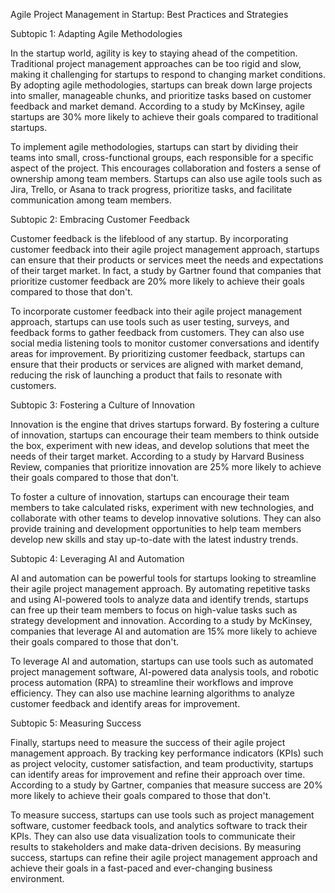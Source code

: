 Agile Project Management in Startup: Best Practices and Strategies

Subtopic 1: Adapting Agile Methodologies

In the startup world, agility is key to staying ahead of the competition. Traditional project management approaches can be too rigid and slow, making it challenging for startups to respond to changing market conditions. By adopting agile methodologies, startups can break down large projects into smaller, manageable chunks, and prioritize tasks based on customer feedback and market demand. According to a study by McKinsey, agile startups are 30% more likely to achieve their goals compared to traditional startups.

To implement agile methodologies, startups can start by dividing their teams into small, cross-functional groups, each responsible for a specific aspect of the project. This encourages collaboration and fosters a sense of ownership among team members. Startups can also use agile tools such as Jira, Trello, or Asana to track progress, prioritize tasks, and facilitate communication among team members.

Subtopic 2: Embracing Customer Feedback

Customer feedback is the lifeblood of any startup. By incorporating customer feedback into their agile project management approach, startups can ensure that their products or services meet the needs and expectations of their target market. In fact, a study by Gartner found that companies that prioritize customer feedback are 20% more likely to achieve their goals compared to those that don't.

To incorporate customer feedback into their agile project management approach, startups can use tools such as user testing, surveys, and feedback forms to gather feedback from customers. They can also use social media listening tools to monitor customer conversations and identify areas for improvement. By prioritizing customer feedback, startups can ensure that their products or services are aligned with market demand, reducing the risk of launching a product that fails to resonate with customers.

Subtopic 3: Fostering a Culture of Innovation

Innovation is the engine that drives startups forward. By fostering a culture of innovation, startups can encourage their team members to think outside the box, experiment with new ideas, and develop solutions that meet the needs of their target market. According to a study by Harvard Business Review, companies that prioritize innovation are 25% more likely to achieve their goals compared to those that don't.

To foster a culture of innovation, startups can encourage their team members to take calculated risks, experiment with new technologies, and collaborate with other teams to develop innovative solutions. They can also provide training and development opportunities to help team members develop new skills and stay up-to-date with the latest industry trends.

Subtopic 4: Leveraging AI and Automation

AI and automation can be powerful tools for startups looking to streamline their agile project management approach. By automating repetitive tasks and using AI-powered tools to analyze data and identify trends, startups can free up their team members to focus on high-value tasks such as strategy development and innovation. According to a study by McKinsey, companies that leverage AI and automation are 15% more likely to achieve their goals compared to those that don't.

To leverage AI and automation, startups can use tools such as automated project management software, AI-powered data analysis tools, and robotic process automation (RPA) to streamline their workflows and improve efficiency. They can also use machine learning algorithms to analyze customer feedback and identify areas for improvement.

Subtopic 5: Measuring Success

Finally, startups need to measure the success of their agile project management approach. By tracking key performance indicators (KPIs) such as project velocity, customer satisfaction, and team productivity, startups can identify areas for improvement and refine their approach over time. According to a study by Gartner, companies that measure success are 20% more likely to achieve their goals compared to those that don't.

To measure success, startups can use tools such as project management software, customer feedback tools, and analytics software to track their KPIs. They can also use data visualization tools to communicate their results to stakeholders and make data-driven decisions. By measuring success, startups can refine their agile project management approach and achieve their goals in a fast-paced and ever-changing business environment.